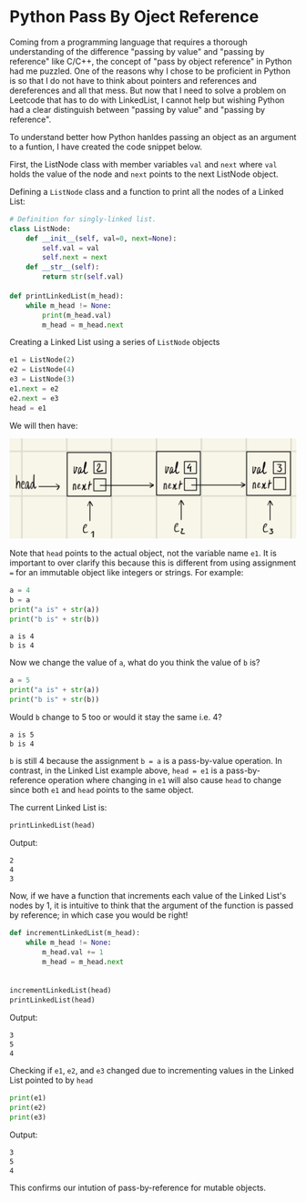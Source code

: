 # Python Pass By Oject Reference

Coming from a programming language that requires a thorough understanding of the difference "passing by value" and "passing by reference" like C/C++, the concept of "pass by object reference" in Python had me puzzled. One of the reasons why I chose to be proficient in Python is so that I do not have to think about pointers and references and dereferences and all that mess. But now that I need to solve a problem on Leetcode that has to do with LinkedList, I cannot help but wishing Python had a clear distinguish between "passing by value" and "passing by reference".

To understand better how Python hanldes passing an object as an argument to a funtion, I have created the code snippet below.

First, the ListNode class with member variables `val` and `next` where `val` holds the value of the node and `next` points to the next ListNode object.

Defining a `ListNode` class and a function to print all the nodes of a Linked List:

```python
# Definition for singly-linked list.
class ListNode:
	def __init__(self, val=0, next=None):
        self.val = val
        self.next = next
    def __str__(self):
        return str(self.val)
        
def printLinkedList(m_head):
	while m_head != None:
		print(m_head.val)
		m_head = m_head.next
```

Creating a Linked List using a series of `ListNode` objects

```python
e1 = ListNode(2)
e2 = ListNode(4)
e3 = ListNode(3)
e1.next = e2
e2.next = e3
head = e1
```

We will then have:

![](illustration.jpeg)

Note that `head` points to the actual object, not the variable name `e1`. It is important to over clarify this because this is different from using assignment `=` for an immutable object like integers or strings. For example:

```python
a = 4
b = a
print("a is" + str(a))
print("b is" + str(b))
```
```
a is 4
b is 4
```

Now we change the value of `a`, what do you think the value of `b` is?

```python
a = 5
print("a is" + str(a))
print("b is" + str(b))
```

Would `b` change to 5 too or would it stay the same i.e. 4?

```
a is 5
b is 4
```

`b` is still 4 because the assignment `b = a` is a pass-by-value operation. In contrast, in the Linked List example above, `head = e1` is a pass-by-reference operation where changing in `e1` will also cause `head` to change since both `e1` and `head` points to the same object.

The current Linked List is:

```python
printLinkedList(head)
```
Output:

```
2
4
3
```

Now, if we have a function that increments each value of the Linked List's nodes by 1, it is intuitive to think that the argument of the function is passed by reference; in which case you would be right!

```python
def incrementLinkedList(m_head):
    while m_head != None:
        m_head.val += 1
        m_head = m_head.next


incrementLinkedList(head)
printLinkedList(head)
```
Output:

```
3
5
4
```
Checking if `e1`, `e2`, and `e3` changed due to incrementing values in the Linked List pointed to by `head`

```python
print(e1)
print(e2)
print(e3)
```
Output:
```
3
5
4
```

This confirms our intution of pass-by-reference for mutable objects.